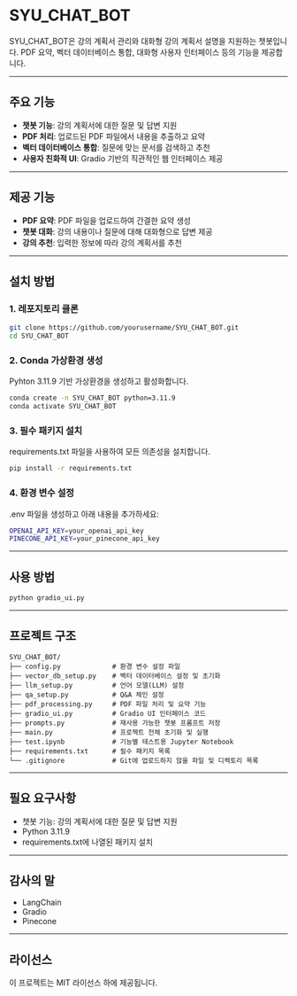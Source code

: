 # SYU_CHAT_BOT
SYU_CHAT_BOT은 강의 계획서 관리와 대화형 강의 계획서 설명을 지원하는 챗봇입니다. PDF 요약, 벡터 데이터베이스 통합, 대화형 사용자 인터페이스 등의 기능을 제공합니다.

---
## 주요 기능
- **챗봇 기능**: 강의 계획서에 대한 질문 및 답변 지원
- **PDF 처리**: 업로드된 PDF 파일에서 내용을 추출하고 요약
- **벡터 데이터베이스 통합**: 질문에 맞는 문서를 검색하고 추천
- **사용자 친화적 UI**: Gradio 기반의 직관적인 웹 인터페이스 제공

---
## 제공 기능
- **PDF 요약**: PDF 파일을 업로드하여 간결한 요약 생성
- **챗봇 대화**: 강의 내용이나 질문에 대해 대화형으로 답변 제공
- **강의 추천**: 입력한 정보에 따라 강의 계획서를 추천

---
## 설치 방법
### 1. 레포지토리 클론
```bash
git clone https://github.com/yourusername/SYU_CHAT_BOT.git
cd SYU_CHAT_BOT
```

### 2. Conda 가상환경 생성
Pyhton 3.11.9 기반 가상환경을 생성하고 활성화합니다.
```bash
conda create -n SYU_CHAT_BOT python=3.11.9
conda activate SYU_CHAT_BOT
```

### 3. 필수 패키지 설치
requirements.txt 파일을 사용하여 모든 의존성을 설치합니다.
```bash
pip install -r requirements.txt
```

### 4. 환경 변수 설정
.env 파일을 생성하고 아래 내용을 추가하세요:
```bash
OPENAI_API_KEY=your_openai_api_key
PINECONE_API_KEY=your_pinecone_api_key
```

---
## 사용 방법
```bash
python gradio_ui.py
```
---
## 프로젝트 구조
```
SYU_CHAT_BOT/
├── config.py             # 환경 변수 설정 파일
├── vector_db_setup.py    # 벡터 데이터베이스 설정 및 초기화
├── llm_setup.py          # 언어 모델(LLM) 설정
├── qa_setup.py           # Q&A 체인 설정
├── pdf_processing.py     # PDF 파일 처리 및 요약 기능
├── gradio_ui.py          # Gradio UI 인터페이스 코드
├── prompts.py            # 재사용 가능한 챗봇 프롬프트 저장
├── main.py               # 프로젝트 전체 초기화 및 실행
├── test.ipynb            # 기능별 테스트용 Jupyter Notebook
├── requirements.txt      # 필수 패키지 목록
└── .gitignore            # Git에 업로드하지 않을 파일 및 디렉토리 목록
```

---
## 필요 요구사항
- 챗봇 기능: 강의 계획서에 대한 질문 및 답변 지원
- Python 3.11.9
- requirements.txt에 나열된 패키지 설치

---
## 감사의 말
- LangChain
- Gradio
- Pinecone
  
---
## 라이선스
이 프로젝트는 MIT 라이선스 하에 제공됩니다.
